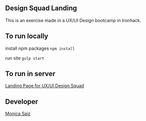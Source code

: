

## Design Squad Landing

This is an exercise made in a UX/UI Design bootcamp in Ironhack.

## To run locally

install npm packages
`npm install`

run site
`gulp start`

## To run in server
[Landing Page for UX/UI Design Squad](http://design-squad-landing.monifasol.com)

## Developer

[Monica Saiz](http://www.monicasaiz.com)

